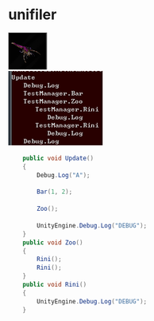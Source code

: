 unifiler
====
![rini](rini.png)
<br>
![cg](cg.png)
<br>
```cs
    public void Update()
    {
        Debug.Log("A");

        Bar(1, 2);

        Zoo();

        UnityEngine.Debug.Log("DEBUG");
    }
    public void Zoo()
    {
        Rini();
        Rini();
    }
    public void Rini()
    {
        UnityEngine.Debug.Log("DEBUG");
    }
```


